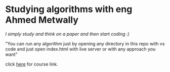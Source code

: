 # Studying algorithms with eng Ahmed Metwally

<i>I simply study and think on a paper and then start coding :)</i>

"You can run any algorithm just by opening any directory in this repo with vs code and just open index.html with live server or with any approach you want"

click [here](https://cloudnativebasecamp.com/courses/algo-01/) for course link.
